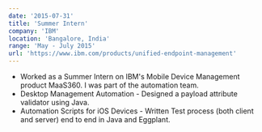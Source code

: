 ```yaml
---
date: '2015-07-31'
title: 'Summer Intern'
company: 'IBM'
location: 'Bangalore, India'
range: 'May - July 2015'
url: 'https://www.ibm.com/products/unified-endpoint-management'
---
```


- Worked as a Summer Intern on IBM's Mobile Device Management product MaaS360. I was part of the automation team.
- Desktop Management Automation - Designed a payload attribute validator using Java.
- Automation Scripts for iOS Devices - Written Test process (both client and server) end to end in Java and Eggplant.
